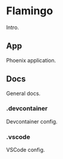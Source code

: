 # Flamingo

Intro.

## App

Phoenix application.

## Docs

General docs.

### .devcontainer

Devcontainer config.

### .vscode

VSCode config.